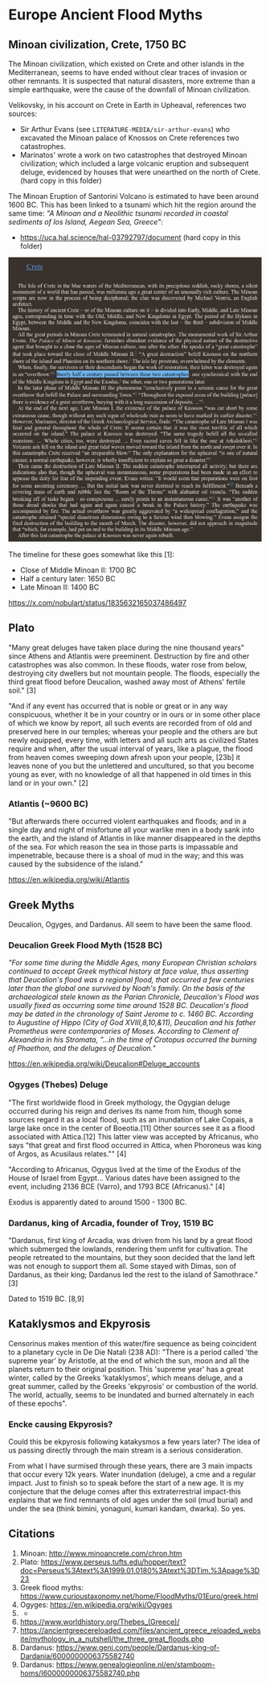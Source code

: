 # Europe Ancient Flood Myths

## Minoan civilization, Crete, 1750 BC

The Minoan civilization, which existed on Crete and other islands in the Mediterranean, seems to have ended without clear traces of invasion or other remnants. It is suspected that natural disasters, more extreme than a simple earthquake, were the cause of the downfall of Minoan civilization.

Velikovsky, in his account on Crete in Earth in Upheaval, references two sources:
- Sir Arthur Evans (see `LITERATURE-MEDIA/sir-arthur-evans`) who excavated the Minoan palace of Knossos on Crete references two catastrophes.
- Marinatos' wrote a work on two catastrophes that destroyed Minoan civilization; which included a large volcanic eruption and subsequent deluge, evidenced by houses that were unearthed on the north of Crete. (hard copy in this folder)

The Minoan Eruption of Santorini Volcano is estimated to have been around 1600 BC. This has been linked to a tsunami which hit the region around the same time: *"A Minoan and a Neolithic tsunami recorded in coastal sediments of Ios Island, Aegean Sea, Greece"*:
- https://uca.hal.science/hal-03792797/document (hard copy in this folder)

![](img/crete-myth.jpg)

The timeline for these goes somewhat like this [1]:
- Close of Middle Minoan II: 1700 BC
- Half a century later: 1650 BC
- Late Minoan II: 1400 BC

https://x.com/nobulart/status/1835632165037486497

## Plato

"Many great deluges have taken place during the nine thousand years" since Athens and Atlantis were preeminent. Destruction by fire and other catastrophes was also common. In these floods, water rose from below, destroying city dwellers but not mountain people. The floods, especially the third great flood before Deucalion, washed away most of Athens' fertile soil." [3]

"And if any event has occurred that is noble or great or in any way conspicuous, whether it be in your country or in ours or in some other place of which we know by report, all such events are recorded from of old and preserved here in our temples; whereas your people and the others are but newly equipped, every time, with letters and all such arts as civilized States require and when, after the usual interval of years, like a plague, the flood from heaven comes sweeping down afresh upon your people, [23b] it leaves none of you but the unlettered and uncultured, so that you become young as ever, with no knowledge of all that happened in old times in this land or in your own." [2]

### Atlantis (~9600 BC)

"But afterwards there occurred violent earthquakes and floods; and in a single day and night of misfortune all your warlike men in a body sank into the earth, and the island of Atlantis in like manner disappeared in the depths of the sea. For which reason the sea in those parts is impassable and impenetrable, because there is a shoal of mud in the way; and this was caused by the subsidence of the island."

https://en.wikipedia.org/wiki/Atlantis

## Greek Myths

Deucalion, Ogyges, and Dardanus. All seem to have been the same flood.

### Deucalion Greek Flood Myth (1528 BC)

*"For some time during the Middle Ages, many European Christian scholars continued to accept Greek mythical history at face value, thus asserting that Deucalion's flood was a regional flood, that occurred a few centuries later than the global one survived by Noah's family. On the basis of the archaeological stele known as the Parian Chronicle, Deucalion's Flood was usually fixed as occurring some time around 1528 BC. Deucalion's flood may be dated in the chronology of Saint Jerome to c. 1460 BC. According to Augustine of Hippo (City of God XVIII,8,10,&11), Deucalion and his father Prometheus were contemporaries of Moses. According to Clement of Alexandria in his Stromata, "...in the time of Crotopus occurred the burning of Phaethon, and the deluges of Deucalion."*

https://en.wikipedia.org/wiki/Deucalion#Deluge_accounts

### Ogyges (Thebes) Deluge

"The first worldwide flood in Greek mythology, the Ogygian deluge occurred during his reign and derives its name from him, though some sources regard it as a local flood, such as an inundation of Lake Copais, a large lake once in the center of Boeotia.[11] Other sources see it as a flood associated with Attica.[12] This latter view was accepted by Africanus, who says "that great and first flood occurred in Attica, when Phoroneus was king of Argos, as Acusilaus relates."" [4]

"According to Africanus, Ogygus lived at the time of the Exodus of the House of Israel from Egypt... Various dates have been assigned to the event, including 2136 BCE (Varro), and 1793 BCE (Africanus)." [4]

Exodus is apparently dated to around 1500 - 1300 BC.

### Dardanus, king of Arcadia, founder of Troy, 1519 BC

"Dardanus, first king of Arcadia, was driven from his land by a great flood which submerged the lowlands, rendering them unfit for cultivation. The people retreated to the mountains, but they soon decided that the land left was not enough to support them all. Some stayed with Dimas, son of Dardanus, as their king; Dardanus led the rest to the island of Samothrace." [3]

Dated to 1519 BC. [8,9]

## Kataklysmos and Ekpyrosis

Censorinus makes mention of this water/fire sequence as being coincident to a planetary cycle in De Die Natali (238 AD): "There is a period called 'the supreme year' by Aristotle, at the end of which the sun, moon and all the planets return to their original position. This 'supreme year' has a great winter, called by the Greeks 'kataklysmos', which means deluge, and a great summer, called by the Greeks 'ekpyrosis' or combustion of the world. The world, actually, seems to be inundated and burned alternately in each of these epochs".

### Encke causing Ekpyrosis?

Could this be ekpyrosis following katakysmos a few years later? The idea of us passing directly through the main stream is a serious consideration.

From what I have surmised through these years, there are 3 main impacts that occur every 12k years. Water inundation (deluge), a cme and a regular impact. Just to finish so to speak before the start of a new age. It is my conjecture that the deluge comes after this extraterrestrial impact-this explains that we find remnants of old ages under the soil (mud burial) and under the sea (think bimini, yonaguni, kumari kandam, dwarka). So yes.

## Citations

1. Minoan: http://www.minoancrete.com/chron.htm
2. Plato: https://www.perseus.tufts.edu/hopper/text?doc=Perseus%3Atext%3A1999.01.0180%3Atext%3DTim.%3Apage%3D23
3. Greek flood myths: https://www.curioustaxonomy.net/home/FloodMyths/01Euro/greek.html
4. Ogyges: https://en.wikipedia.org/wiki/Ogyges
5. -
6. https://www.worldhistory.org/Thebes_(Greece)/
7. https://ancientgreecereloaded.com/files/ancient_greece_reloaded_website/mythology_in_a_nutshell/the_three_great_floods.php
8. Dardanus: https://www.geni.com/people/Dardanus-king-of-Dardania/6000000006375582740
9. Dardanus: https://www.genealogieonline.nl/en/stamboom-homs/I6000000006375582740.php